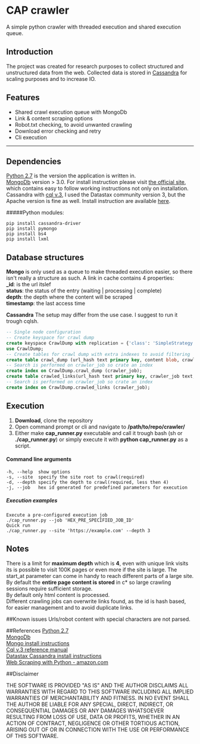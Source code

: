 CAP crawler
===
A simple python crawler with threaded execution and shared execution queue.

**Introduction**
----
The project was created for research purposes to collect structured and unstructured data from the web. Collected data is stored in [Cassandra](http://www.planetcassandra.org/cassandra/) for scaling purposes and to increase IO.

**Features**
----
 - Shared crawl execution queue with MongoDb
 - Link & content scraping options
 - Robot.txt checking, to avoid unwanted crawling
 - Download error checking and retry
 - Cli execution


----------


**Dependencies**
----
[Python 2.7](https://www.python.org/download/releases/2.7/) is the version the application is written in.<br/>
[MongoDb](https://www.mongodb.org/) version > 3.0. For install instruction please visit [the official site](https://docs.mongodb.org/manual/administration/install-community/), which contains easy to follow working instructions not only on installation.<br/>
Cassandra with [cql v.3](https://cassandra.apache.org/doc/cql3/CQL-2.2.html), I used the Datastax community version 3, but the Apache version is fine as well. Install instruction are available [here](http://docs.datastax.com/en/cassandra/3.x/cassandra/install/installDeb.html).<br/>

#####Python modules:
```
pip install cassandra-driver
pip install pymongo
pip install bs4
pip install lxml
```

**Database structures**
--------------------
 **Mongo** is only used as a queue to make threaded execution easier, so there isn't really a structure as such.
 A link in cache contains 4 properties:<br/>
 **_id**: is the url itslef<br/>
**status**:  the status of the entry (waiting | processing | complete)<br/>
 **depth**: the depth where the content will be scraped<br/>
 **timestamp**: the last access time<br/>

**Cassandra**
The setup may differ from the use case. I suggest to run it trough cqlsh.<br/>
```Sql
-- Single node configuration
-- Create keyspace for crawl dump
create keyspace CrawlDump with replication = {'class': 'SimpleStrategy', 'replication_factor' : 1};
use CrawlDump;
-- Create tables for crawl dump with extra indexes to avoid filtering
create table crawl_dump (url_hash text primary key, content blob, crawler_job text, created timestamp, scrape_type text, url text);
-- Search is performed on crawler_job so crate an index
create index on CrawlDump.crawl_dump (crawler_job);
create table crawled_links(url_hash text primary key, crawler_job text, status varchar, message varchar, created timestamp, url text);
-- Search is performed on crawler_job so crate an index
create index on CrawlDump.crawled_links (crawler_job);
```


**Execution**
---

 1. **Download**, clone the repository<br/>
 2. Open command prompt or cli and navigate to **/path/to/repo/crawler/**<br/>
 3. Either make **cap_runner.py** executable and call it trough bash (sh or **./cap_runner.py**) or simply  execute it with **python cap_runner.py** as a script.<br/>

#### Command line arguments
```
-h, --help 	show options
-s, --site 	specify the site root to crawl(required)
-d, --depth specify the depth to crawl(required, less then 4)
-j, --job 	hex id generated for predefined parameters for execution
```

##### Execution examples
```
Execute a pre-configured execution job
./cap_runner.py --job 'HEX_PRE_SPECIFIED_JOB_ID'
Quick run
./cap_runner.py --site 'https://example.com' --depth 3
```




Notes
-----

There is a limit for **maximum depth** which is **4**, even with unique link visits its is possible to visit 100K pages or even more if the site is large. The start_at parameter can come in handy to reach different parts of a large site.<br/>
By default the **entire page content is stored** in c* so large crawling sessions require sufficient storage.<br/>
By default only html content is processed.<br/>
Different crawling jobs can overwrite links found, as the id is hash based, for easier management and to avoid duplicate links.<br/>

##Known issues
Urls/robot content with special characters are not parsed.


##References
[Python 2.7](https://www.python.org/download/releases/2.7/)<br/>
[MongoDb](https://www.mongodb.org/)<br/>
[Mongo install instructions ](https://docs.mongodb.org/manual/administration/install-community/)<br/>
[Cql v.3 reference manual](https://cassandra.apache.org/doc/cql3/CQL-2.2.html)<br/>
[Datastax Cassandra install instructions](http://docs.datastax.com/en/cassandra/3.x/cassandra/install/installDeb.html)<br/>
[Web Scraping with Python - amazon.com](http://www.amazon.com/Web-Scraping-Python-Richard-Lawson-ebook/dp/B00YSIL1XK)<br/>

##Disclaimer

THE SOFTWARE IS PROVIDED "AS IS" AND THE AUTHOR DISCLAIMS ALL WARRANTIES WITH REGARD TO THIS SOFTWARE INCLUDING ALL IMPLIED WARRANTIES OF MERCHANTABILITY AND FITNESS. IN NO EVENT SHALL THE AUTHOR BE LIABLE FOR ANY SPECIAL, DIRECT, INDIRECT, OR CONSEQUENTIAL DAMAGES OR ANY DAMAGES WHATSOEVER RESULTING FROM LOSS OF USE, DATA OR PROFITS, WHETHER IN AN ACTION OF CONTRACT, NEGLIGENCE OR OTHER TORTIOUS ACTION, ARISING OUT OF OR IN CONNECTION WITH THE USE OR PERFORMANCE OF THIS SOFTWARE.
